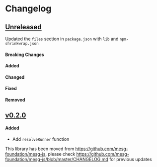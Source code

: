 # Changelog

## [Unreleased](https://github.com/mesg-foundation/js-sdk/releases/tag/vX.X.X)

Updated the `files` section in `package.json` with `lib` and `npm-shrinkwrap.json`

#### Breaking Changes
#### Added
#### Changed
#### Fixed
#### Removed

## [v0.2.0](https://github.com/mesg-foundation/js-sdk/releases/tag/v0.2.0)

#### Added

- Add `resolveRunner` function

This library has been moved from https://github.com/mesg-foundation/mesg-js, please check https://github.com/mesg-foundation/mesg-js/blob/master/CHANGELOG.md for previous updates 